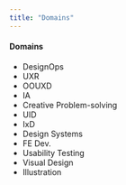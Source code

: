 ```yaml
---
title: "Domains"
---
```

<div tags>

#### Domains

- DesignOps
- <abbr data-title="User Experience Research">UXR</abbr>
- <abbr data-title="Object-oriented User Experience Design">OOUXD</abbr>
- <abbr data-title="Information Architecture">IA</abbr>
- Creative Problem-solving
- <abbr data-title="User Interface Design">UID</abbr>
- <abbr data-title="Interaction Design">IxD</abbr>
- Design Systems
- <abbr data-title="Front-end Development">FE Dev.</abbr>
- Usability Testing
- Visual Design
- Illustration

</div>